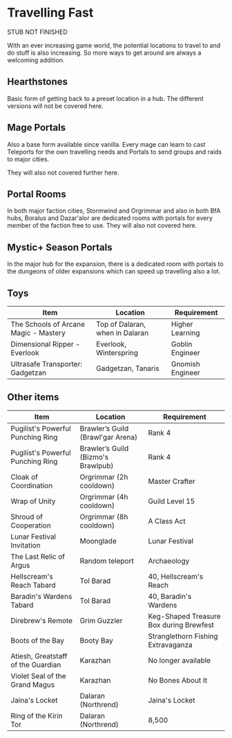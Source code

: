 # Travelling Fast


STUB NOT FINISHED

With an ever increasing game world, the potential locations to travel to and do stuff is also increasing. So more ways to get around are always a welcoming addition.


## Hearthstones

Basic form of getting back to a preset location in a hub. The different versions will not be covered here.

## Mage Portals

Also a base form available since vanilla. Every mage can learn to cast Teleports for the own travelling needs and Portals to send groups and raids to major cities.

They will also not covered further here.

## Portal Rooms

In both major faction cities, Stormwind and Orgrimmar and also in both BfA hubs, Boralus and Dazar'alor are dedicated rooms with portals for every member of the faction free to use. They will also not covered here.

## Mystic+ Season Portals

In the major hub for the expansion, there is a dedicated room with portals to the dungeons of older expansions which can speed up travelling also a lot.

## Toys

| Item                                  | Location                           | Requirement     |
|---------------------------------------|------------------------------------|-----------------|
| The Schools of Arcane Magic - Mastery | Top of Dalaran, when in Dalaran    | Higher Learning |
| Dimensional Ripper - Everlook | Everlook, Winterspring   | Goblin Engineer  |
| Ultrasafe Transporter: Gadgetzan | Gadgetzan, Tanaris | Gnomish Engineer |

## Other items

| Item                                  | Location                           | Requirement     |
|---------------------------------------|------------------------------------|-----------------|
| Pugilist's Powerful Punching Ring     | Brawler’s Guild (Brawl'gar Arena)  | Rank 4          | 
| Pugilist's Powerful Punching Ring | Brawler’s Guild (Bizmo's Brawlpub) | Rank 4 |
| Cloak of Coordination                 | Orgrimmar (2h cooldown)            | Master Crafter  | 
| Wrap of Unity                         | Orgrimmar (4h cooldown)            | Guild Level 15  | 
| Shroud of Cooperation                                       | Orgrimmar (8h cooldown)  | A Class Act      | 
| Lunar Festival Invitation | Moonglade | Lunar Festival |
| The Last Relic of Argus | Random teleport | Archaeology |
| Hellscream's Reach Tabard  | Tol Barad | 40, Hellscream's Reach |
| Baradin's Wardens Tabard | Tol Barad | 40, Baradin's Wardens |
| Direbrew's Remote | Grim Guzzler | Keg-Shaped Treasure Box during Brewfest |
| Boots of the Bay | Booty Bay | Stranglethorn Fishing Extravaganza |
| Atiesh, Greatstaff of the Guardian | Karazhan | No longer available |
| Violet Seal of the Grand Magus | Karazhan | No Bones About It |
| Jaina's Locket | Dalaran (Northrend) | Jaina's Locket |
| Ring of the Kirin Tor | Dalaran (Northrend) | 8,500 |
